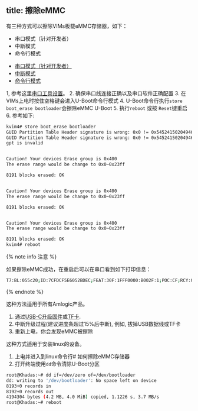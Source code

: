title: 擦除eMMC
---

有三种方式可以擦除VIMs板载eMMC存储器，如下：
* 串口模式（针对开发者）
* 中断模式
* 命令行模式

<ul class="nav nav-tabs" id="myTab" role="tablist">
  <li class="nav-item" role="presentation">
    <a class="nav-link active" id="serial-tab" data-toggle="tab" href="#serial" role="tab" aria-controls="serial" aria-selected="true">串口模式（针对开发者）</a>
  </li>
  <li class="nav-item" role="presentation">
    <a class="nav-link" id="interupt-tab" data-toggle="tab" href="#interupt" role="tab" aria-controls="interupt" aria-selected="false">中断模式</a>
  </li>
  <li class="nav-item" role="presentation">
    <a class="nav-link" id="cli-tab" data-toggle="tab" href="#cli" role="tab" aria-controls="cli" aria-selected="false">命令行模式</a>
  </li>
</ul>
<div class="tab-content" id="myTabContent">
<div class="tab-pane fade show active" id="serial" role="tabpanel" aria-labelledby="serial-tab">

1, 参考这里[串口工具设置](SetupSerialTool.html)。
2. 确保串口线连接正确以及串口软件正确配置
3. 在VIMs上电时按住空格键会进入U-Boot命令行模式
4. U-Boot命令行执行`store boot_erase bootloader`会擦除eMMC U-Boot
5. 执行`reboot` 或按 `Reset`键重启
6. 参考如下:

```bash
kvim4# store boot_erase bootloader
GUID Partition Table Header signature is wrong: 0x0 != 0x5452415020494645
GUID Partition Table Header signature is wrong: 0x0 != 0x5452415020494645
gpt is invalid


Caution! Your devices Erase group is 0x400
The erase range would be change to 0x0~0x23ff

8191 blocks erased: OK


Caution! Your devices Erase group is 0x400
The erase range would be change to 0x0~0x23ff

8191 blocks erased: OK


Caution! Your devices Erase group is 0x400
The erase range would be change to 0x0~0x23ff

8191 blocks erased: OK
kvim4# reboot
```

{% note info 注意 %}

如果擦除eMMC成功，在重启后可以在串口看到如下打印信息：

```bash
T7:BL:055c20;ID:7CFDCF5E6052BDEC;FEAT:30F:1FFF0000:B002F:1;POC:CF;RCY:0;OVD:0;DFU:0;SD:2002;eMMC:0;RD-0:0;CHK:1;RD-1:0;CHK:1;RD-2:0;CHK:1;SPINOR:0;RD-0:0;CHK:1;RD-1:0;CHK:1;USB:ADFU�T7:BL:055c20;ID:7CFDCF5E6052BDEC;FEAT:30F:1FFF0000:B002F:1;POC:CF;RCY:0;OVD:0;DFU:1;USB:0;RD-00:0;
```

{% endnote %}

</div>

<div class="tab-pane fade show" id="interupt" role="tabpanel" aria-labelledby="interupt-tab">

这种方法适用于所有Amlogic产品。

1. 通过[USB-C升级固件](UpgradeViaUSBCable.html)或[TF卡](UpgradeViaTFBurningCard.html).
2. 中断升级过程(建议进度条超过15%后中断), 例如, 拔掉USB数据线或TF卡
3. 重新上电，你会发现eMMC被擦除

</div>

<div class="tab-pane fade show" id="cli" role="tabpanel" aria-labelledby="cli-tab">

这种方式适用于安装linux的设备。

1. 上电并进入到linux命令行# 如何擦除eMMC存储器
2. 打开终端使用`dd`命令清除U-Boot分区

```bash
root@Khadas:~# dd if=/dev/zero of=/dev/bootloader
dd: writing to '/dev/bootloader': No space left on device
8193+0 records in
8192+0 records out
4194304 bytes (4.2 MB, 4.0 MiB) copied, 1.1226 s, 3.7 MB/s
root@Khadas:~# reboot
```

</div>
</div>
